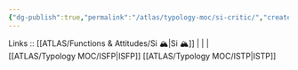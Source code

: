 ```yaml
---
{"dg-publish":true,"permalink":"/atlas/typology-moc/si-critic/","created":"2023-01-05T12:12:13.393+01:00","updated":"2023-02-26T16:42:11.306+01:00"}
---
```


Links :: [[ATLAS/Functions & Attitudes/Si 🏔️\|Si 🏔️]] |  |  |  
[[ATLAS/Typology MOC/ISFP\|ISFP]]
[[ATLAS/Typology MOC/ISTP\|ISTP]]
